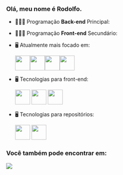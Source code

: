 ### Olá, meu nome é Rodolfo.

- 👨🏻‍💻 Programação **Back-end** Principal:
- 👨🏻‍💻 Programação **Front-end** Secundário:
- 🖥️ Atualmente mais focado em:
  
  <div style='display: flex;'>
  <img width='40' height='40' src="https://cdn.jsdelivr.net/gh/devicons/devicon/icons/python/python-original.svg" />

  <img  width='40' height='40' src="https://cdn.jsdelivr.net/gh/devicons/devicon/icons/django/django-plain.svg" />
  
  <img   width='40' height='40' src="https://cdn.jsdelivr.net/gh/devicons/devicon/icons/mysql/mysql-original.svg" />

  <img  width='40' height='40' src="https://cdn.jsdelivr.net/gh/devicons/devicon/icons/sqlite/sqlite-original.svg" />
  </div>
  

- 🖥️ Tecnologias para front-end:

  <img width='40' height='40' src="https://cdn.jsdelivr.net/gh/devicons/devicon/icons/html5/html5-original.svg" />

  <img width='40' height='40' src="https://cdn.jsdelivr.net/gh/devicons/devicon/icons/css3/css3-original.svg" />

  <img width='40' height='40' src="https://cdn.jsdelivr.net/gh/devicons/devicon/icons/javascript/javascript-original.svg" />

- 🖥️ Tecnologias para repositórios:

  <img width='40' height='40' src="https://cdn.jsdelivr.net/gh/devicons/devicon/icons/git/git-original.svg" />
  <img width='40' height='40' src="https://cdn.jsdelivr.net/gh/devicons/devicon/icons/github/github-original.svg" />

### Você também pode encontrar em:
  <a href="https://www.linkedin.com/in/rodolfo-bezerra-ab071a277/">
  <img src="https://img.shields.io/badge/LinkedIn-0077B5?style=for-the-badge&logo=linkedin&logoColor=white" />
  </a>

  
